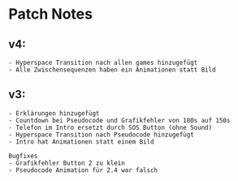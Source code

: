 # Patch Notes

## v4:
	- Hyperspace Transition nach allen games hinzugefügt
	- Alle Zwischensequenzen haben ein Animationen statt Bild

## v3:
	- Erklärungen hinzugefügt
	- Countdown bei Pseudocode und Grafikfehler von 180s auf 150s
	- Telefon im Intro ersetzt durch SOS Button (ohne Sound)
	- Hyperspace Transition nach Pseudocode hinzugefügt
	- Intro hat Animationen statt einem Bild 

	Bugfixes
	- Grafikfehler Button 2 zu klein
	- Pseudocode Animation für 2.4 war falsch
